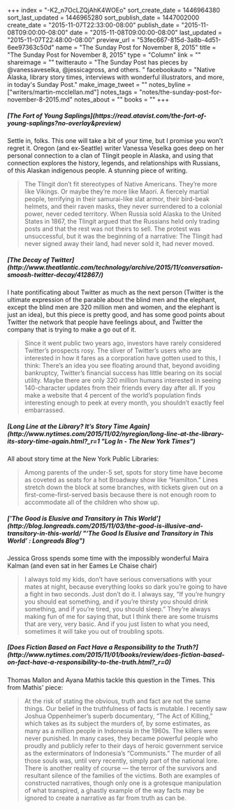 +++
index = "-K2_n7OcLZQjAhK4WOEo"
sort_create_date = 1446964380
sort_last_updated = 1446965280
sort_publish_date = 1447002000
create_date = "2015-11-07T22:33:00-08:00"
publish_date = "2015-11-08T09:00:00-08:00"
date = "2015-11-08T09:00:00-08:00"
last_updated = "2015-11-07T22:48:00-08:00"
preview_url = "53fec667-815d-3a8b-4d51-6ee97363c50d"
name = "The Sunday Post for November 8, 2015"
title = "The Sunday Post for November 8, 2015"
type = "Column"
link = ""
shareimage = ""
twitterauto = "The Sunday Post has pieces by @vanessaveselka, @jessicagross, and others. "
facebookauto = "Native Alaska, library story times, interviews with wonderful illustrators, and more, in today's Sunday Post."
make_image_tweet = ""
notes_byline = ["writers/martin-mcclellan.md"]
notes_tags = "notes/the-sunday-post-for-november-8-2015.md"
notes_about = ""
books = ""
+++
<h5>[The Fort of Young Saplings](https://read.atavist.com/the-fort-of-young-saplings?no-overlay&preview)</h5>

Settle in, folks. This one will take a bit of your time, but I promise you won't regret it. Oregon (and ex-Seattle) writer Vanessa Veselka goes deep on her personal connection to a clan of Tlingit people in Alaska, and using that connection explores the history, legends, and relationships with Russians, of this Alaskan indigenous people. A stunning piece of writing.

<blockquote>
The Tlingit don’t fit stereotypes of Native Americans. They’re more like Vikings. Or maybe they’re more like Maori. A fiercely martial people, terrifying in their samurai-like slat armor, their bird-beak helmets, and their raven masks, they never surrendered to a colonial power, never ceded territory. When Russia sold Alaska to the United States in 1867, the Tlingit argued that the Russians held only trading posts and that the rest was not theirs to sell. The protest was unsuccessful, but it was the beginning of a narrative: The Tlingit had never signed away their land, had never sold it, had never moved.
</blockquote>


<h5>[The Decay of Twitter](http://www.theatlantic.com/technology/archive/2015/11/conversation-smoosh-twitter-decay/412867/)</h5>

I hate pontificating about Twitter as much as the next person (Twitter is the ultimate expression of the parable about the blind men and the elephant, except the blind men are 320 million men and women, and the elephant is just an idea), but this piece is pretty good, and has some good points about Twitter the network that people have feelings about, and Twitter the company that is trying to make a go out of it.

<blockquote>Since it went public two years ago, investors have rarely considered Twitter’s prospects rosy. The sliver of Twitter’s users who are interested in how it fares as a corporation have gotten used to this, I think: There’s an idea you see floating around that, beyond avoiding bankruptcy, Twitter’s financial success has little bearing on its social utility. Maybe there are only 320 million humans interested in seeing 140-character updates from their friends every day after all. If you make a website that 4 percent of the world’s population finds interesting enough to peek at every month, you shouldn’t exactly feel embarrassed.</blockquote>

<h5>[Long Line at the Library? It’s Story Time Again](http://www.nytimes.com/2015/11/02/nyregion/long-line-at-the-library-its-story-time-again.html?_r=1 "Log In - The New York Times")</h5>

All about story time at the New York Public Libraries: 

<blockquote>
	Among parents of the under-5 set, spots for story time have become as coveted as seats for a hot Broadway show like “Hamilton.” Lines stretch down the block at some branches, with tickets given out on a first-come-first-served basis because there is not enough room to accommodate all of the children who show up.
</blockquote>

<h5>['The Good is Elusive and Transitory in This World'](http://blog.longreads.com/2015/11/03/the-good-is-illusive-and-transitory-in-this-world/ "&#8216;The Good Is Elusive and Transitory in This World&#8217;  :  Longreads Blog")</h5>

Jessica Gross spends some time with the impossibly wonderful Maira Kalman (and even sat in her Eames Le Chaise chair)

<blockquote>
	I always told my kids, don’t have serious conversations with your mates at night, because everything looks so dark you’re going to have a fight in two seconds. Just don’t do it. I always say, “If you’re hungry you should eat something, and if you’re thirsty you should drink something, and if you’re tired, you should sleep.” They’re always making fun of me for saying that, but I think there are some truisms that are very, very basic. And if you just listen to what you need, sometimes it will take you out of troubling spots.
</blockquote>

<h5>[Does Fiction Based on Fact Have a Responsibility to the Truth?](http://www.nytimes.com/2015/11/01/books/review/does-fiction-based-on-fact-have-a-responsibility-to-the-truth.html?_r=0)</h5>

Thomas Mallon and Ayana Mathis tackle this question in the Times. This from Mathis' piece: 

<blockquote>
	At the risk of stating the obvious, truth and fact are not the same things. Our belief in the truthfulness of facts is mutable. I recently saw Joshua Oppenheimer’s superb documentary, “The Act of Killing,” which takes as its subject the murders of, by some estimates, as many as a million people in Indonesia in the 1960s. The killers were never punished. In many cases, they became powerful people who proudly and publicly refer to their days of heroic government service as the exterminators of Indonesia’s “Communists.” The murder of all those souls was, until very recently, simply part of the national lore. There is another reality of course — the terror of the survivors and resultant silence of the families of the victims. Both are examples of constructed narratives, though only one is a grotesque manipulation of what transpired, a ghastly example of the way facts may be ignored to create a narrative as far from truth as can be.
</blockquote>

